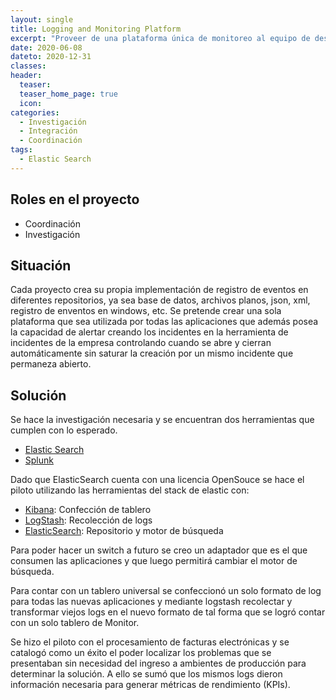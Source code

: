 ```yaml
---
layout: single
title: Logging and Monitoring Platform
excerpt: "Proveer de una plataforma única de monitoreo al equipo de desarrollo para ser utilizada en los nuevos proyecto asi como adaptable a los proyectos ya implementados."
date: 2020-06-08
dateto: 2020-12-31
classes: 
header: 
  teaser: 
  teaser_home_page: true
  icon: 
categories:
  - Investigación
  - Integración
  - Coordinación
tags:  
  - Elastic Search
---
```


## Roles en el proyecto

- Coordinación
- Investigación

## Situación

Cada proyecto crea su propia implementación de registro de eventos en diferentes repositorios, ya sea base de datos, archivos planos, json, xml, registro de enventos en windows, etc. Se pretende crear una sola plataforma que sea utilizada por todas las aplicaciones que además posea la capacidad de alertar creando los incidentes en la herramienta de incidentes de la empresa controlando cuando se abre y cierran automáticamente sin saturar la creación por un mismo incidente que permaneza abierto.

## Solución

Se hace la investigación necesaria y se encuentran dos herramientas que cumplen con lo esperado. 

- [Elastic Search](https://www.elastic.co/es/elastic-stack/)
- [Splunk](https://www.splunk.com/en_us/products.html)

Dado que ElasticSearch cuenta con una licencia OpenSouce se hace el piloto utilizando las herramientas del stack de elastic con:

- [Kibana](https://www.elastic.co/es/kibana/): Confección de tablero
- [LogStash](https://www.elastic.co/es/logstash/): Recolección de logs
- [ElasticSearch](https://www.elastic.co/es/elasticsearch/): Repositorio y motor de búsqueda
  
Para poder hacer un switch a futuro se creo un adaptador que es el que consumen las aplicaciones y que luego permitirá cambiar el motor de búsqueda.

Para contar con un tablero universal se confeccionó un solo formato de log para todas las nuevas aplicaciones y mediante logstash recolectar y transformar viejos logs en el nuevo formato de tal forma que se logró contar con un solo tablero de Monitor.

Se hizo el piloto con el procesamiento de facturas electrónicas y se catalogó como un éxito el poder localizar los problemas que se presentaban sin necesidad del ingreso a ambientes de producción para determinar la solución. A ello se sumó que los mismos logs dieron información necesaria para generar métricas de rendimiento (KPIs).

